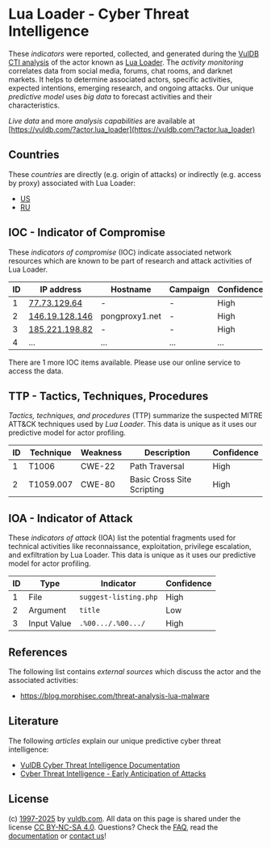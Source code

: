# Lua Loader - Cyber Threat Intelligence

These _indicators_ were reported, collected, and generated during the [VulDB CTI analysis](https://vuldb.com/?kb.cti) of the actor known as [Lua Loader](https://vuldb.com/?actor.lua_loader). The _activity monitoring_ correlates data from social media, forums, chat rooms, and darknet markets. It helps to determine associated actors, specific activities, expected intentions, emerging research, and ongoing attacks. Our unique _predictive model_ uses _big data_ to forecast activities and their characteristics.

_Live data_ and more _analysis capabilities_ are available at [https://vuldb.com/?actor.lua_loader](https://vuldb.com/?actor.lua_loader)

## Countries

These _countries_ are directly (e.g. origin of attacks) or indirectly (e.g. access by proxy) associated with Lua Loader:

* [US](https://vuldb.com/?country.us)
* [RU](https://vuldb.com/?country.ru)

## IOC - Indicator of Compromise

These _indicators of compromise_ (IOC) indicate associated network resources which are known to be part of research and attack activities of Lua Loader.

ID | IP address | Hostname | Campaign | Confidence
-- | ---------- | -------- | -------- | ----------
1 | [77.73.129.64](https://vuldb.com/?ip.77.73.129.64) | - | - | High
2 | [146.19.128.146](https://vuldb.com/?ip.146.19.128.146) | pongproxy1.net | - | High
3 | [185.221.198.82](https://vuldb.com/?ip.185.221.198.82) | - | - | High
4 | ... | ... | ... | ...

There are 1 more IOC items available. Please use our online service to access the data.

## TTP - Tactics, Techniques, Procedures

_Tactics, techniques, and procedures_ (TTP) summarize the suspected MITRE ATT&CK techniques used by _Lua Loader_. This data is unique as it uses our predictive model for actor profiling.

ID | Technique | Weakness | Description | Confidence
-- | --------- | -------- | ----------- | ----------
1 | T1006 | CWE-22 | Path Traversal | High
2 | T1059.007 | CWE-80 | Basic Cross Site Scripting | High

## IOA - Indicator of Attack

These _indicators of attack_ (IOA) list the potential fragments used for technical activities like reconnaissance, exploitation, privilege escalation, and exfiltration by Lua Loader. This data is unique as it uses our predictive model for actor profiling.

ID | Type | Indicator | Confidence
-- | ---- | --------- | ----------
1 | File | `suggest-listing.php` | High
2 | Argument | `title` | Low
3 | Input Value | `.%00.../.%00.../` | High

## References

The following list contains _external sources_ which discuss the actor and the associated activities:

* https://blog.morphisec.com/threat-analysis-lua-malware

## Literature

The following _articles_ explain our unique predictive cyber threat intelligence:

* [VulDB Cyber Threat Intelligence Documentation](https://vuldb.com/?kb.cti)
* [Cyber Threat Intelligence - Early Anticipation of Attacks](https://www.scip.ch/en/?labs.20201022)

## License

(c) [1997-2025](https://vuldb.com/?kb.changelog) by [vuldb.com](https://vuldb.com/?kb.about). All data on this page is shared under the license [CC BY-NC-SA 4.0](https://creativecommons.org/licenses/by-nc-sa/4.0/). Questions? Check the [FAQ](https://vuldb.com/?kb.faq), read the [documentation](https://vuldb.com/?kb) or [contact us](https://vuldb.com/?contact)!
